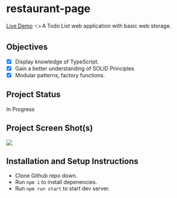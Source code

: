 # restaurant-page

[Live Demo](https://euanrw.github.io/restaurant-page/) :point_left:
A Todo List web application with basic web storage.

## Objectives

- [x] Display knowledge of TypeScript.
- [x] Gain a better understanding of SOLID Principles
- [x] Modular patterns, factory functions.

## Project Status

In Progress

## Project Screen Shot(s)

![](project.png)

## Installation and Setup Instructions

- Clone Github repo down.
- Run `npm i` to install depenencies.
- Run `npm run start` to start dev server.
